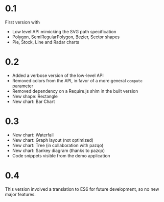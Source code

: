0.1
===

First version with

* Low level API mimicking the SVG path specification
* Polygon, SemiRegularPolygon, Bezier, Sector shapes
* Pie, Stock, Line and Radar charts

0.2
===

* Added a verbose version of the low-level API
* Removed colors from the API, in favor of a more general `compute` parameter
* Removed dependency on a Require.js shim in the built version
* New shape: Rectangle
* New chart: Bar Chart

0.3
===

* New chart: Waterfall
* New chart: Graph layout (not optimized)
* New chart: Tree (in collaboration with pazqo)
* New chart: Sankey diagram (thanks to pazqo)
* Code snippets visible from the demo application

0.4
===

This version involved a translation to ES6 for future
development, so no new major features.